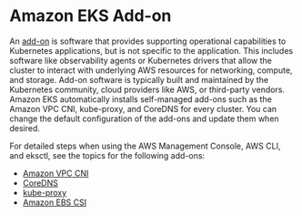 # Amazon EKS Add-on

An [add-on](https://docs.aws.amazon.com/eks/latest/userguide/eks-add-ons.html) is software that provides supporting operational capabilities to Kubernetes applications, but is not specific to the application. This includes software like observability agents or Kubernetes drivers that allow the cluster to interact with underlying AWS resources for networking, compute, and storage. Add-on software is typically built and maintained by the Kubernetes community, cloud providers like AWS, or third-party vendors. Amazon EKS automatically installs self-managed add-ons such as the Amazon VPC CNI, kube-proxy, and CoreDNS for every cluster. You can change the default configuration of the add-ons and update them when desired.

For detailed steps when using the AWS Management Console, AWS CLI, and eksctl, see the topics for the following add-ons:
* [Amazon VPC CNI](https://docs.aws.amazon.com/eks/latest/userguide/managing-vpc-cni.html)
* [CoreDNS](https://docs.aws.amazon.com/eks/latest/userguide/managing-coredns.html)
* [kube-proxy](https://docs.aws.amazon.com/eks/latest/userguide/managing-kube-proxy.html)
* [Amazon EBS CSI](https://docs.aws.amazon.com/eks/latest/userguide/managing-ebs-csi.html)

